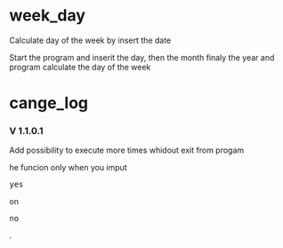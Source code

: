 # week_day
Calculate day of  the week by insert the date

Start the program and inserit the day, then the month finaly the year and program calculate the day of the week

# cange_log
<h3>V 1.1.0.1</h3>
<p>Add possibility to execute more times whidout exit from progam</p>
<p>he funcion only when you imput <pre>yes</pre> on <pre>no</pre> .</p>